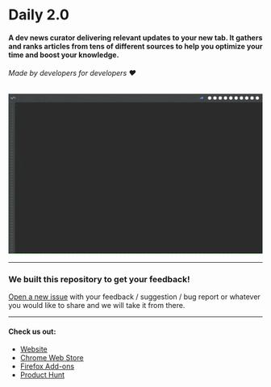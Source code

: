 # Daily 2.0

#### A dev news curator delivering relevant updates to your new tab. It gathers and ranks articles from tens of different sources to help you optimize your time and boost your knowledge.
###### Made by developers for developers ❤️

[![Daily animation](assets/animation.gif)](https://www.youtube.com/watch?v=Oso6dYXw5lc)

----

### We built this repository to get your feedback! 

[Open a new issue](https://github.com/elegantmonkeys/daily/issues/new) with your feedback / suggestion / bug report or whatever you would like to share and we will take it from there.

----

#### Check us out:

- [Website](https://www.dailynow.co)
- [Chrome Web Store](https://bit.ly/chromedaily)
- [Firefox Add-ons](https://bit.ly/firefoxdaily)
- [Product Hunt](https://www.producthunt.com/posts/daily-2-0)
